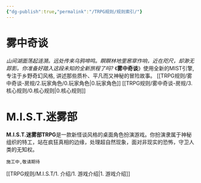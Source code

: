 ```yaml
---
{"dg-publish":true,"permalink":"/TRPG规则/规则索引/"}
---
```


# 雾中奇谈
*山间湖面荡起涟漪。远处传来乌鸦啼鸣。瞑瞑林地里窸窣作响，近在咫尺，却渺无踪影。你准备好踏入这段未知的全新旅程了吗?*
《**雾中奇谈**》使用全新的MIST引擎, 专注于乡野奇幻风格, 讲述那些质朴、平凡而又神秘的冒险故事。
[[TRPG规则/雾中奇谈-房规/2.玩家角色/0.玩家角色\|0.玩家角色]]
[[TRPG规则/雾中奇谈-房规/3.核心规则/0.核心规则\|0.核心规则]]
# M.I.S.T.迷雾部
**M.I.S.T.迷雾部TRPG**是一款新怪谈风格的桌面角色扮演游戏。你扮演隶属于神秘组织的特工，站在疯狂真相的边缘，处理超自然现象，面对非现实的恐怖，守卫人类的无知权。
```
施工中,敬请期待
```
[[TRPG规则/M.I.S.T/1. 介绍/1. 游戏介绍\|1. 游戏介绍]]